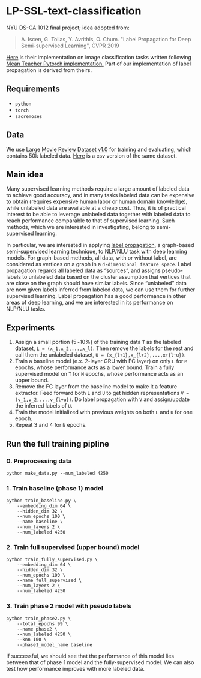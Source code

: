 # LP-SSL-text-classification
NYU DS-GA 1012 final project; idea adopted from:

> A. Iscen, G. Tolias, Y. Avrithis, O. Chum. "Label Propagation for Deep Semi-supervised Learning", CVPR 2019

[Here](https://github.com/ahmetius/LP-DeepSSL) is their implementation on image classification tasks written following [Mean Teacher Pytorch implementation.](https://github.com/CuriousAI/mean-teacher/tree/master/pytorch) Part of our implementation of label propagation is derived from theirs.

## Requirements
- `python`
- `torch`
- `sacremoses`

## Data
We use [Large Movie Review Dataset v1.0](https://ai.stanford.edu/~amaas/data/sentiment/) for training and evaluating, which contains 50k labeled data. [Here](https://www.kaggle.com/lakshmi25npathi/imdb-dataset-of-50k-movie-reviews/version/1) is a csv version of the same dataset.

## Main idea
Many supervised learning methods require a large amount of labeled data to achieve good accuracy, and in many tasks labeled data can be expensive to obtain (requires expensive human labor or human domain knowledge), while unlabeled data are available at a cheap cost. Thus, it is of practical interest to be able to leverage unlabeled data together with labeled data to reach performance comparable to that of supervised learning. Such methods, which we are interested in investigating, belong to semi-supervised learning. 

In particular, we are interested in applying [label propagation](https://pdfs.semanticscholar.org/8a6a/114d699824b678325766be195b0e7b564705.pdf), a graph-based semi-supervised learning technique, to NLP/NLU task with deep learning models. For graph-based methods, all data, with or without label, are considered as vertices on a graph in a `d-dimensional feature space`. Label propagation regards all labeled data as “sources”, and assigns pseudo-labels to unlabeled data based on the cluster assumption that vertices that are close on the graph should have similar labels. Since “unlabeled” data are now given labels inferred from labeled data, we can use them for further supervised learning. Label propagation​ has a good performance in other areas of deep learning, and we are interested in its performance on NLP/NLU tasks.

## Experiments
1. Assign a small portion (5~10%) of the training data `T` as the labeled dataset, `L = (x_1,x_2,...,x_l)`. Then remove the labels for the rest and call them the unlabeled dataset, `U = (x_{l+1},x_{l+2},...,x+{l+u})`.
2. Train a baseline model (e.x. 2-layer GRU with FC layer) on only `L` for `M` epochs, whose performance acts as a lower bound. Train a fully supervised model on `T` for `M` epochs, whose performance acts as an upper bound. 
3. Remove the FC layer from the baseline model to make it a feature extractor. Feed forward both `L` and `U` to get hidden representations `V = (v_1,v_2,...,v_{l+u})`. Do label propagation with `V` and assign/update the inferred labels of `U`.
4. Train the model initialized with previous weights on both `L` and `U` for one epoch.
5. Repeat 3 and 4 for `N` epochs. 


## Run the full training pipline

### 0. Preprocessing data
```shell
python make_data.py --num_labeled 4250
```

### 1. Train baseline (phase 1) model 
```shell
python train_baseline.py \
    --embedding_dim 64 \
    --hidden_dim 32 \
    --num_epochs 100 \
    --name baseline \
    --num_layers 2 \
    --num_labeled 4250 
```

### 2. Train full supervised (upper bound) model
```shell
python train_fully_supervised.py \
    --embedding_dim 64 \
    --hidden_dim 32 \
    --num_epochs 100 \
    --name full_supervised \
    --num_layers 2 \
    --num_labeled 4250 
```

### 3. Train phase 2 model with pseudo labels
```shell
python train_phase2.py \
	--total_epochs 99 \
	--name phase2 \
	--num_labeled 4250 \
	--knn 100 \
	--phase1_model_name baseline
```
If successful, we should see that the performance of this model lies between that of phase 1 model and the fully-supervised model. We can also test how performance improves with more labeled data.
